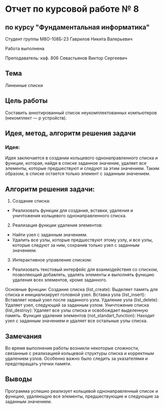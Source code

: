 # Отчет по курсовой работе № 8
## по курсу "Фундаментальная информатика"

Студент группы M8О-108Б-23 Гаврилов Никита Валерьевич

Работа выполнена

Преподаватель: каф. 806 Севастьянов Виктор Сергеевич

## Тема
Линеиные списки

## Цель работы
Составить аннотированный список неукомплектованных компьютеров (некомплект — р устройств).

## Идея, метод, алгоритм решения задачи
### Идея:
Идея заключается в создании кольцевого однонаправленного списка и функции, которая, найдя в списке заданное значение, удаляет все элементы, которые предшествуют и следуют за этим значением. Таким образом, в списке остается только элемент с заданным значением.
## Алгоритм решения задачи:

1) Создание списка:
* Реализовать функции для создания, вставки, удаления и уничтожения кольцевого однонаправленного списка.
2) Реализация функции удаления элементов:
* Найти узел с заданным значением.
* Удалить все узлы, которые предшествуют этому узлу, и все узлы, которые следуют за ним, сохранив только узел с заданным значением.
3) Интерактивное управление списком:
* Реализовать текстовый интерфейс для взаимодействия со списком, позволяющий добавлять, удалять элементы и выполнять функцию удаления всех элементов, кроме заданного.

Основные функции:
Создание списка (list_create):
Выделяет память для списка и инициализирует головной узел.
Вставка узла (list_insert):
Вставляет новый узел после заданного узла.
Удаление узла (list_delete):
Удаляет узел, следующий за заданным узлом.
Уничтожение списка (list_destroy):
Удаляет все узлы списка и освобождает выделенную память.
Функция удаления элементов (not_standart_function):
Находит узел с заданным значением и удаляет все остальные узлы списка.
## Замечания

Во время выполнения работы возникли некоторые сложности, связанные с реализацией кольцевой структуры списка и корректным удалением узлов. Особенно важно было следить за указателями и предотвращать утечки памяти.
## Выводы

Программа успешно реализует кольцевой однонаправленный список и функцию, удаляющую все элементы, предшествующие и следующие за заданным значением.
